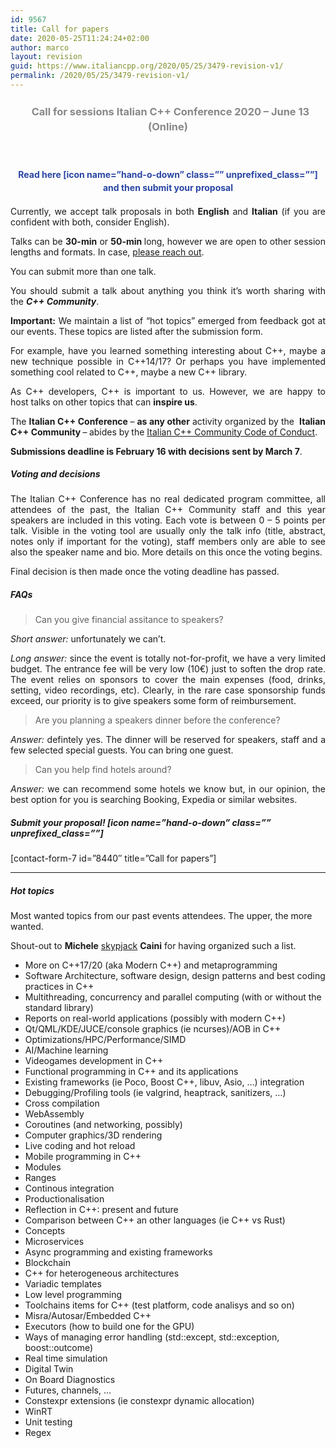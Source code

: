 ```yaml
---
id: 9567
title: Call for papers
date: 2020-05-25T11:24:24+02:00
author: marco
layout: revision
guid: https://www.italiancpp.org/2020/05/25/3479-revision-v1/
permalink: /2020/05/25/3479-revision-v1/
---
```

<h3 style="text-align: center;">
  <span style="color: #ffffff; line-height: 1.5em;"> </span><span style="color: #ffffff; line-height: 1.5em;"> </span><span style="line-height: 1.5em; color: #888888;">Call for sessions Italian C++ Conference 2020 &#8211; June 13 (Online)</span>
</h3>

<span style="color: #ffffff;"> </span>

<h4 style="text-align: center;">
  <span style="color: #2945a4; line-height: 1.5em;">Read here [icon name=&#8221;hand-o-down&#8221; class=&#8221;&#8221; unprefixed_class=&#8221;&#8221;] and then submit your proposal</span>
</h4>

<p style="text-align: justify;">
  Currently, we accept talk proposals in both <strong>English</strong> and <strong>Italian</strong> (if you are confident with both, consider English).<strong> </strong>
</p>

<p style="text-align: justify;">
  Talks can be <strong>30-min</strong> or <strong>50-min </strong>long, however we are open to other session lengths and formats. In case, <a href="mailto:info@italiancpp.org">please reach out</a>.
</p>

<p style="text-align: justify;">
  You can submit more than one talk.
</p>

<p style="text-align: justify;">
  You should submit a talk about anything you think it&#8217;s worth sharing with the <strong><em>C++ Community</em></strong>.
</p>

<p style="text-align: justify;">
  <strong>Important:</strong> We maintain a list of &#8220;hot topics&#8221; emerged from feedback got at our events. These topics are listed after the submission form.
</p>

<p style="text-align: justify;">
  For example, have you learned something interesting about C++, maybe a new technique possible in C++14/17? Or perhaps you have implemented something cool related to C++, maybe a new C++ library.
</p>

<p style="text-align: justify;">
  As C++ developers, C++ is important to us. However, we are happy to host talks on other topics that can <strong>inspire us</strong>.
</p>

<p style="text-align: justify;">
  The <strong>Italian C++ Conference </strong>&#8211; <strong>as any other</strong> activity organized by the  <strong>Italian C++ Community </strong>&#8211;<strong> </strong>abides by<strong> </strong>the <a href="https://github.com/italiancpp/code-of-conduct">Italian C++ Community Code of Conduct</a>.
</p>

<p style="text-align: justify;">
  <strong>Submissions deadline is February 16 with decisions sent by March 7</strong>.
</p>

<h5 style="text-align: justify;">
  Voting and decisions
</h5>

<p style="text-align: justify;">
  The Italian C++ Conference has no real dedicated program committee, all attendees of the past, the Italian C++ Community staff and this year speakers are included in this voting. Each vote is between 0 &#8211; 5 points per talk. Visible in the voting tool are usually only the talk info (title, abstract, notes only if important for the voting), staff members only are able to see also the speaker name and bio. More details on this once the voting begins.
</p>

Final decision is then made once the voting deadline has passed.

##### FAQs

> Can you give financial assitance to speakers?

_Short answer:_ unfortunately we can&#8217;t.

<p style="text-align: justify;">
  <em>Long answer:</em> since the event is totally not-for-profit, we have a very limited budget. The entrance fee will be very low (10€) just to soften the drop rate. The event relies on sponsors to cover the main expenses (food, drinks, setting, video recordings, etc). Clearly, in the rare case sponsorship funds exceed, our priority is to give speakers some form of reimbursement.
</p>

> <p style="text-align: justify;">
>   Are you planning a speakers dinner before the conference?
> </p>

<p style="text-align: justify;">
  <em>Answer:</em> defintely yes. The dinner will be reserved for speakers, staff and a few selected special guests. You can bring one guest.
</p>

> <p style="text-align: justify;">
>   Can you help find hotels around?
> </p>

<p style="text-align: justify;">
  <em>Answer:</em> we can recommend some hotels we know but, in our opinion, the best option for you is searching Booking, Expedia or similar websites.
</p>

##### Submit your proposal! [icon name=&#8221;hand-o-down&#8221; class=&#8221;&#8221; unprefixed_class=&#8221;&#8221;]

[contact-form-7 id=&#8221;8440&#8243; title=&#8221;Call for papers&#8221;]

* * *

##### Hot topics

Most wanted topics from our past events attendees. The upper, the more wanted.

Shout-out to **Michele** [skypjack](https://github.com/skypjack) **Caini** for having organized such a list.

  * More on C++17/20 (aka Modern C++) and metaprogramming
  * Software Architecture, software design, design patterns and best coding practices in C++
  * Multithreading, concurrency and parallel computing (with or without the standard library)
  * Reports on real-world applications (possibly with modern C++)
  * Qt/QML/KDE/JUCE/console graphics (ie ncurses)/AOB in C++
  * Optimizations/HPC/Performance/SIMD
  * AI/Machine learning
  * Videogames development in C++
  * Functional programming in C++ and its applications
  * Existing frameworks (ie Poco, Boost C++, libuv, Asio, &#8230;) integration
  * Debugging/Profiling tools (ie valgrind, heaptrack, sanitizers, &#8230;)
  * Cross compilation
  * WebAssembly
  * Coroutines (and networking, possibly)
  * Computer graphics/3D rendering
  * Live coding and hot reload
  * Mobile programming in C++
  * Modules
  * Ranges
  * Continous integration
  * Productionalisation
  * Reflection in C++: present and future
  * Comparison between C++ an other languages (ie C++ vs Rust)
  * Concepts
  * Microservices
  * Async programming and existing frameworks
  * Blockchain
  * C++ for heterogeneous architectures
  * Variadic templates
  * Low level programming
  * Toolchains items for C++ (test platform, code analisys and so on)
  * Misra/Autosar/Embedded C++
  * Executors (how to build one for the GPU)
  * Ways of managing error handling (std::except, std::exception, boost::outcome)
  * Real time simulation
  * Digital Twin
  * On Board Diagnostics
  * Futures, channels, &#8230;
  * Constexpr extensions (ie constexpr dynamic allocation)
  * WinRT
  * Unit testing
  * Regex